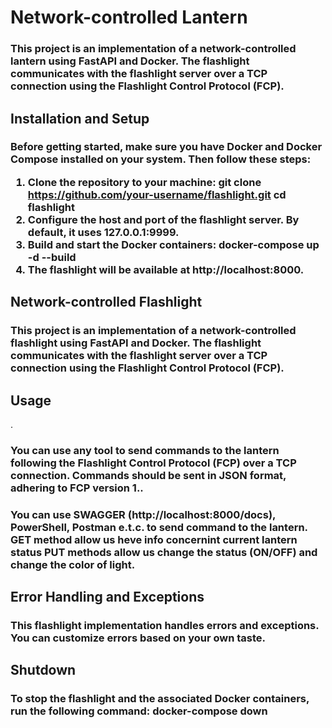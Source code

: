 <h1>Network-controlled Lantern</h1>
<h3>This project is an implementation of a network-controlled lantern using FastAPI and Docker. The flashlight communicates with the flashlight server over a TCP connection using the Flashlight Control Protocol (FCP).</h3>

<h2>Installation and Setup</h2>
<h3>Before getting started, make sure you have Docker and Docker Compose installed on your system. Then follow these steps:

1. Clone the repository to your machine:
git clone https://github.com/your-username/flashlight.git
cd flashlight
2. Configure the host and port of the flashlight server. By default, it uses 127.0.0.1:9999.
3. Build and start the Docker containers:
docker-compose up -d --build
4. The flashlight will be available at http://localhost:8000.</h3>

<h2>Network-controlled Flashlight</h2>
<h3>This project is an implementation of a network-controlled flashlight using FastAPI and Docker. The flashlight communicates with the flashlight server over a TCP connection using the Flashlight Control Protocol (FCP).</h3>

<h2>Usage</h2>
.<h3>You can use any tool to send commands to the lantern following the Flashlight Control Protocol (FCP) over a TCP connection. Commands should be sent in JSON format, adhering to FCP version 1..</h3>

<h3>You can use SWAGGER (http://localhost:8000/docs), PowerShell, Postman e.t.c. to send command to the lantern. 
GET method allow us heve info concernint current lantern status
PUT methods allow us change the status (ON/OFF) and change the color of light.</h3>

<h2>Error Handling and Exceptions</h2>
<h3>This flashlight implementation handles errors and exceptions. You can customize errors based on your own taste.</h3>

<h2>Shutdown</h2>
<h3>To stop the flashlight and the associated Docker containers, run the following command:
docker-compose down</h3>

